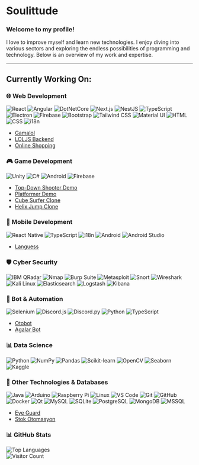 # Soulittude  

### Welcome to my profile!  
I love to improve myself and learn new technologies. I enjoy diving into various sectors and exploring the endless possibilities of programming and technology. Below is an overview of my work and expertise.

---
<!-- START: Currently Working On -->
## Currently Working On: [<Last Repo Name>](https://github.com/Soulittude/<LastRepoName>)
<!-- END: Currently Working On -->
### 🌐 Web Development  
![React](https://img.shields.io/badge/-React-61DAFB?logo=react&logoColor=white)  ![Angular](https://img.shields.io/badge/-Angular-DD0031?logo=angular&logoColor=white) ![DotNetCore](https://img.shields.io/badge/-.NET_Core-512BD4?logo=dotnet&logoColor=white) ![Next.js](https://img.shields.io/badge/-Next.js-000000?logo=nextdotjs&logoColor=white) ![NestJS](https://img.shields.io/badge/-NestJS-E0234E?logo=nestjs&logoColor=white) ![TypeScript](https://img.shields.io/badge/-TypeScript-3178C6?logo=typescript&logoColor=white) ![Electron](https://img.shields.io/badge/-Electron-47848F?logo=electron&logoColor=white) ![Firebase](https://img.shields.io/badge/-Firebase-FFCA28?logo=firebase&logoColor=white) ![Bootstrap](https://img.shields.io/badge/-Bootstrap-563D7C?logo=bootstrap&logoColor=white) ![Tailwind CSS](https://img.shields.io/badge/-TailwindCSS-38B2AC?logo=tailwindcss&logoColor=white) ![Material UI](https://img.shields.io/badge/-MaterialUI-0081CB?logo=mui&logoColor=white) ![HTML](https://img.shields.io/badge/-HTML5-E34F26?logo=html5&logoColor=white) ![CSS](https://img.shields.io/badge/-CSS3-1572B6?logo=css3&logoColor=white) ![i18n](https://img.shields.io/badge/-i18n-4192B4?logo=localization&logoColor=white)  
- [Gamalol](https://github.com/Soulittude/gamalol)  
- [LOLJS Backend](https://github.com/Soulittude/loljs-backend)  
- [Online Shopping](https://github.com/Soulittude/online-shopping)  

### 🎮 Game Development  
![Unity](https://img.shields.io/badge/-Unity-000000?logo=unity&logoColor=white)  ![C#](https://img.shields.io/badge/-C%23-239120?logo=csharp&logoColor=white)  ![Android](https://img.shields.io/badge/-Android-3DDC84?logo=android&logoColor=white)  ![Firebase](https://img.shields.io/badge/-Firebase-FFCA28?logo=firebase&logoColor=white) 
- [Top-Down Shooter Demo](https://github.com/Soulittude/TopDownShooterDemo)
- [Platformer Demo](https://github.com/Soulittude/PlatformerDemo)
- [Cube Surfer Clone](https://github.com/Soulittude/CubeSurfer-Clone)  
- [Helix Jump Clone](https://github.com/Soulittude/HelixJump-Clone)  

### 📱 Mobile Development  
![React Native](https://img.shields.io/badge/-React_Native-61DAFB?logo=react&logoColor=white)  ![TypeScript](https://img.shields.io/badge/-TypeScript-3178C6?logo=typescript&logoColor=white)  ![i18n](https://img.shields.io/badge/-i18n-4192B4?logo=localization&logoColor=white)  ![Android](https://img.shields.io/badge/-Android-3DDC84?logo=android&logoColor=white)  ![Android Studio](https://img.shields.io/badge/-Android_Studio-3DDC84?logo=androidstudio&logoColor=white)  
- [Languess](https://github.com/Soulittude/languess)  

### 🛡️ Cyber Security  
 ![IBM QRadar](https://img.shields.io/badge/-IBM_QRadar-052FAD?logo=ibm&logoColor=white)  ![Nmap](https://img.shields.io/badge/-Nmap-4682B4?logo=nmap&logoColor=white)  ![Burp Suite](https://img.shields.io/badge/-Burp_Suite-FF6C37?logo=burpsuite&logoColor=white)  ![Metasploit](https://img.shields.io/badge/-Metasploit-000000?logo=metasploit&logoColor=white)  ![Snort](https://img.shields.io/badge/-Snort-FF0000?logo=snort&logoColor=white)  ![Wireshark](https://img.shields.io/badge/-Wireshark-1679A7?logo=wireshark&logoColor=white)  ![Kali Linux](https://img.shields.io/badge/-Kali_Linux-557C94?logo=kalilinux&logoColor=white)  ![Elasticsearch](https://img.shields.io/badge/-Elasticsearch-005571?logo=elasticsearch&logoColor=white)  ![Logstash](https://img.shields.io/badge/-Logstash-005571?logo=logstash&logoColor=white)  ![Kibana](https://img.shields.io/badge/-Kibana-005571?logo=kibana&logoColor=white)  

### 🤖 Bot & Automation  
![Selenium](https://img.shields.io/badge/-Selenium-43B02A?logo=selenium&logoColor=white)  ![Discord.js](https://img.shields.io/badge/-Discord.js-7289DA?logo=discord&logoColor=white)  ![Discord.py](https://img.shields.io/badge/-Discord.py-7289DA?logo=discord&logoColor=white)  ![Python](https://img.shields.io/badge/-Python-3776AB?logo=python&logoColor=white)  ![TypeScript](https://img.shields.io/badge/-TypeScript-3178C6?logo=typescript&logoColor=white)  
- [Otobot](https://github.com/Soulittude/Otobot)  
- [Agalar Bot](https://github.com/Soulittude/AgalarBot)  

### 📊 Data Science  
![Python](https://img.shields.io/badge/-Python-3776AB?logo=python&logoColor=white)  ![NumPy](https://img.shields.io/badge/-NumPy-013243?logo=numpy&logoColor=white)  ![Pandas](https://img.shields.io/badge/-Pandas-150458?logo=pandas&logoColor=white)  ![Scikit-learn](https://img.shields.io/badge/-Scikit_Learn-F7931E?logo=scikitlearn&logoColor=white)  ![OpenCV](https://img.shields.io/badge/-OpenCV-5C3EE8?logo=opencv&logoColor=white)  ![Seaborn](https://img.shields.io/badge/-Seaborn-3776AB?logoColor=white)  ![Kaggle](https://img.shields.io/badge/-Kaggle-20BEFF?logo=kaggle&logoColor=white)  

### 🔧 Other Technologies & Databases  
![Java](https://img.shields.io/badge/-Java-007396?logo=java&logoColor=white)  ![Arduino](https://img.shields.io/badge/-Arduino-00979D?logo=arduino&logoColor=white)  ![Raspberry Pi](https://img.shields.io/badge/-Raspberry_Pi-A22846?logo=raspberrypi&logoColor=white)  ![Linux](https://img.shields.io/badge/-Linux-FCC624?logo=linux&logoColor=black)  ![VS Code](https://img.shields.io/badge/-VS_Code-007ACC?logo=visualstudiocode&logoColor=white)  ![Git](https://img.shields.io/badge/-Git-F05032?logo=git&logoColor=white)  ![GitHub](https://img.shields.io/badge/-GitHub-181717?logo=github&logoColor=white)  ![Docker](https://img.shields.io/badge/-Docker-2496ED?logo=docker&logoColor=white)  ![Qt](https://img.shields.io/badge/-Qt-41CD52?logo=qt&logoColor=white)  ![MySQL](https://img.shields.io/badge/-MySQL-4479A1?logo=mysql&logoColor=white)  ![SQLite](https://img.shields.io/badge/-SQLite-003B57?logo=sqlite&logoColor=white) ![PostgreSQL](https://img.shields.io/badge/-PostgreSQL-336791?logo=postgresql&logoColor=white) ![MongoDB](https://img.shields.io/badge/-MongoDB-47A248?logo=mongodb&logoColor=white) ![MSSQL](https://img.shields.io/badge/-MSSQL-CC2927?logo=microsoftsqlserver&logoColor=white)   
- [Eye Guard](https://github.com/Soulittude/EyeGuard)  
- [Stok Otomasyon](https://github.com/Soulittude/StokOtomasyon)  

### 📊 GitHub Stats  
![Top Languages](https://github-readme-stats.vercel.app/api/top-langs/?username=Soulittude&layout=compact&theme=github_dark)  
![Visitor Count](https://profile-counter.glitch.me/Soulittude/count.svg)
